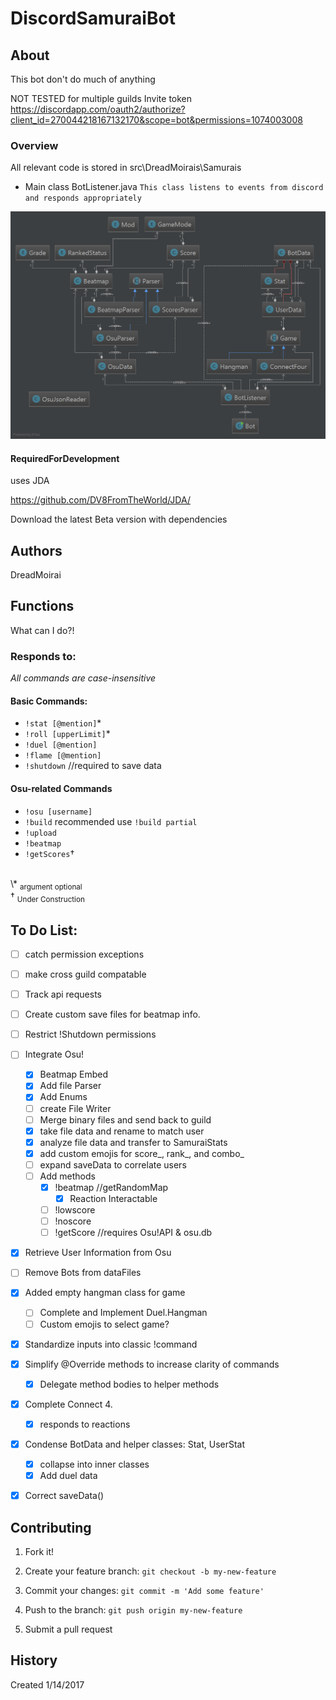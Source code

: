 ﻿# DiscordSamuraiBot

## About

This bot don't do much of anything

NOT TESTED for multiple guilds
Invite token
https://discordapp.com/oauth2/authorize?client_id=270044218167132170&scope=bot&permissions=1074003008

### Overview
All relevant code is stored in src\DreadMoirais\Samurais
- Main class BotListener.java
	`This class listens to events from discord and responds appropriately`

![diagram](src/images/diagram.png)

#### RequiredForDevelopment
uses JDA

https://github.com/DV8FromTheWorld/JDA/

Download the latest Beta version with dependencies
## Authors

DreadMoirai

## Functions

What can I do?!
### Responds to:
<i> All commands are case-insensitive</i><br />
#### Basic Commands:
 - `!stat [@mention]`*
 - `!roll [upperLimit]`*
 - `!duel [@mention]`
 - `!flame [@mention]`
 - `!shutdown` //required to save data
#### Osu-related Commands
 - `!osu [username]`
 - `!build` recommended use `!build partial`
 - `!upload`
 - `!beatmap` 
 - `!getScores`†
<br />
 \* <sub>argument optional</sub><br />
 † <sub>Under Construction&#13;&#10;</sub> <br />

## To Do List:
 - [ ] catch permission exceptions
 - [ ] make cross guild compatable
 - [ ] Track api requests
 - [ ] Create custom save files for beatmap info.	
 - [ ] Restrict !Shutdown permissions
 - [ ] Integrate Osu!
	 - [x] Beatmap Embed
	 - [x] Add file Parser
	 - [x] Add Enums
	 - [ ] create File Writer
	 - [ ] Merge binary files and send back to guild
	 - [x] take file data and rename to match user
	 - [x] analyze file data and transfer to SamuraiStats
	 - [x] add custom emojis for score_, rank_, and combo_
	 - [ ] expand saveData to correlate users
	 - [ ] Add methods
		- [x] !beatmap //getRandomMap
			- [x] Reaction Interactable
		- [ ] !lowscore
		- [ ] !noscore
		- [ ] !getScore //requires Osu!API & osu.db
 - [x] Retrieve User Information from Osu
 - [ ] Remove Bots from dataFiles
 - [x] Added empty hangman class for game
    - [ ] Complete and Implement Duel.Hangman
    - [ ] Custom emojis to select game?
 - [x] Standardize inputs into classic !command
 - [x] Simplify @Override methods to increase clarity of commands
 	- [x] Delegate method bodies to helper methods	
 - [x] Complete Connect 4.
 	- [x] responds to reactions
 - [x] Condense BotData and helper classes: Stat, UserStat 
	 - [x] collapse into inner classes 
	 - [x] Add duel data	
 - [x] Correct saveData()


## Contributing

1. Fork it!

2. Create your feature branch: `git checkout -b my-new-feature`

3. Commit your changes: `git commit -m 'Add some feature'`

4. Push to the branch: `git push origin my-new-feature`

5. Submit a pull request


## History

Created 1/14/2017
